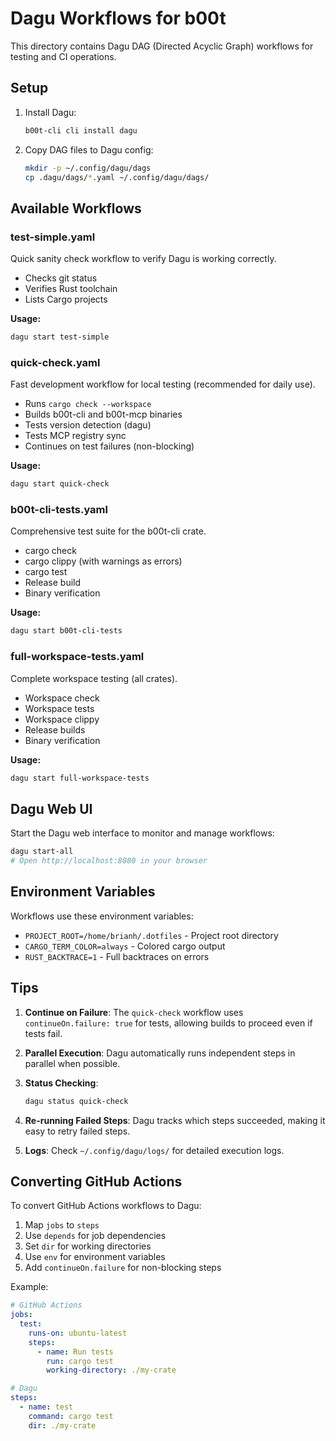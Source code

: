 # Dagu Workflows for b00t

This directory contains Dagu DAG (Directed Acyclic Graph) workflows for testing and CI operations.

## Setup

1. Install Dagu:
   ```bash
   b00t-cli cli install dagu
   ```

2. Copy DAG files to Dagu config:
   ```bash
   mkdir -p ~/.config/dagu/dags
   cp .dagu/dags/*.yaml ~/.config/dagu/dags/
   ```

## Available Workflows

### test-simple.yaml
Quick sanity check workflow to verify Dagu is working correctly.
- Checks git status
- Verifies Rust toolchain
- Lists Cargo projects

**Usage:**
```bash
dagu start test-simple
```

### quick-check.yaml
Fast development workflow for local testing (recommended for daily use).
- Runs `cargo check --workspace`
- Builds b00t-cli and b00t-mcp binaries
- Tests version detection (dagu)
- Tests MCP registry sync
- Continues on test failures (non-blocking)

**Usage:**
```bash
dagu start quick-check
```

### b00t-cli-tests.yaml
Comprehensive test suite for the b00t-cli crate.
- cargo check
- cargo clippy (with warnings as errors)
- cargo test
- Release build
- Binary verification

**Usage:**
```bash
dagu start b00t-cli-tests
```

### full-workspace-tests.yaml
Complete workspace testing (all crates).
- Workspace check
- Workspace tests
- Workspace clippy
- Release builds
- Binary verification

**Usage:**
```bash
dagu start full-workspace-tests
```

## Dagu Web UI

Start the Dagu web interface to monitor and manage workflows:

```bash
dagu start-all
# Open http://localhost:8080 in your browser
```

## Environment Variables

Workflows use these environment variables:
- `PROJECT_ROOT=/home/brianh/.dotfiles` - Project root directory
- `CARGO_TERM_COLOR=always` - Colored cargo output
- `RUST_BACKTRACE=1` - Full backtraces on errors

## Tips

1. **Continue on Failure**: The `quick-check` workflow uses `continueOn.failure: true` for tests, allowing builds to proceed even if tests fail.

2. **Parallel Execution**: Dagu automatically runs independent steps in parallel when possible.

3. **Status Checking**:
   ```bash
   dagu status quick-check
   ```

4. **Re-running Failed Steps**: Dagu tracks which steps succeeded, making it easy to retry failed steps.

5. **Logs**: Check `~/.config/dagu/logs/` for detailed execution logs.

## Converting GitHub Actions

To convert GitHub Actions workflows to Dagu:

1. Map `jobs` to `steps`
2. Use `depends` for job dependencies
3. Set `dir` for working directories
4. Use `env` for environment variables
5. Add `continueOn.failure` for non-blocking steps

Example:
```yaml
# GitHub Actions
jobs:
  test:
    runs-on: ubuntu-latest
    steps:
      - name: Run tests
        run: cargo test
        working-directory: ./my-crate

# Dagu
steps:
  - name: test
    command: cargo test
    dir: ./my-crate
```
